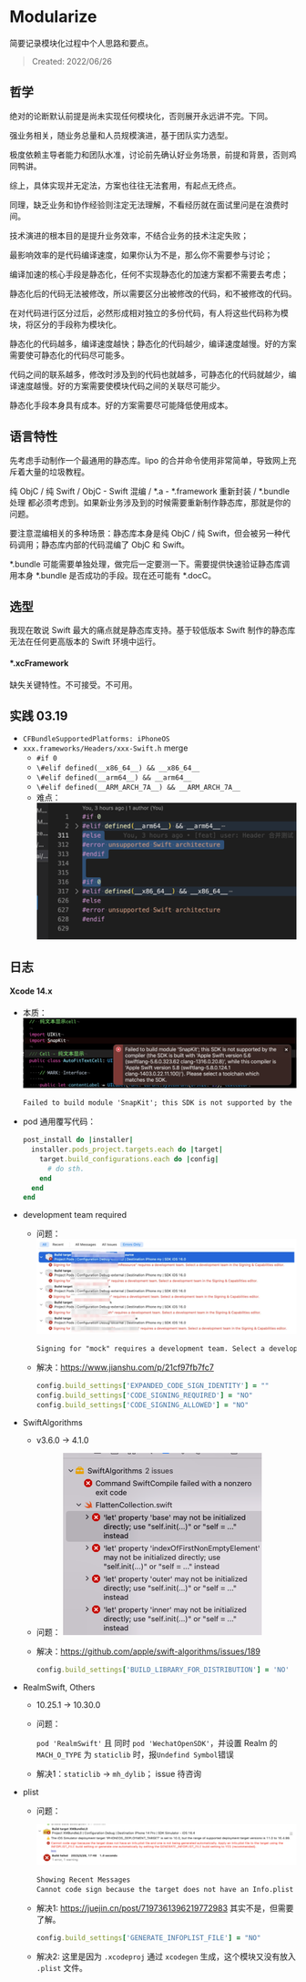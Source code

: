 # Modularize

简要记录模块化过程中个人思路和要点。

> Created: 2022/06/26



## 哲学

绝对的论断默认前提是尚未实现任何模块化，否则展开永远讲不完。下同。



强业务相关，随业务总量和人员规模演进，基于团队实力选型。

极度依赖主导者能力和团队水准，讨论前先确认好业务场景，前提和背景，否则鸡同鸭讲。

综上，具体实现并无定法，方案也往往无法套用，有起点无终点。

同理，缺乏业务和协作经验则注定无法理解，不看经历就在面试里问是在浪费时间。



技术演进的根本目的是提升业务效率，不结合业务的技术注定失败；

最影响效率的是代码编译速度，如果你认为不是，那么你不需要参与讨论；

编译加速的核心手段是静态化，任何不实现静态化的加速方案都不需要去考虑；

静态化后的代码无法被修改，所以需要区分出被修改的代码，和不被修改的代码。

在对代码进行区分过后，必然形成相对独立的多份代码，有人将这些代码称为模块，将区分的手段称为模块化。

静态化的代码越多，编译速度越快；静态化的代码越少，编译速度越慢。好的方案需要使可静态化的代码尽可能多。

代码之间的联系越多，修改时涉及到的代码也就越多，可静态化的代码就越少，编译速度越慢。好的方案需要使模块代码之间的关联尽可能少。

静态化手段本身具有成本。好的方案需要尽可能降低使用成本。



## 语言特性

先考虑手动制作一个最通用的静态库。lipo 的合并命令使用非常简单，导致网上充斥着大量的垃圾教程。



纯 ObjC / 纯 Swift / ObjC - Swift 混编 / *.a - *.framework 重新封装 / *.bundle 处理 都必须考虑到。如果新业务涉及到的时候需要重新制作静态库，那就是你的问题。

要注意混编相关的多种场景：静态库本身是纯 ObjC / 纯 Swift，但会被另一种代码调用；静态库内部的代码混编了 ObjC 和 Swift。

*.bundle 可能需要单独处理，做完后一定要测一下。需要提供快速验证静态库调用本身 *.bundle 是否成功的手段。现在还可能有 *.docC。



## 选型

我现在敢说 Swift 最大的痛点就是静态库支持。基于较低版本 Swift 制作的静态库无法在任何更高版本的 Swift 环境中运行。



#### *.xcFramework

缺失关键特性。不可接受。不可用。









## 实践 03.19

* ``CFBundleSupportedPlatforms: iPhoneOS``
* ``xxx.frameworks/Headers/xxx-Swift.h`` merge
  * ``#if 0``
  * ``\#elif defined(__x86_64__) && __x86_64__``
  * ``\#elif defined(__arm64__) && __arm64__``
  * ``\#elif defined(__ARM_ARCH_7A__) && __ARM_ARCH_7A__``
  * 难点：
    ![img](https://raw.githubusercontent.com/darkThanBlack/darkThanBlack.github.io/pictures/docs/assets/pictures/ios_16_20230330182417.png)









## 日志



#### Xcode  14.x

* 本质：![image-20230329142235601](https://raw.githubusercontent.com/darkThanBlack/darkThanBlack.github.io/pictures/docs/assets/pictures/ios16_20230329142235601.png)

  ```markdown
  Failed to build module 'SnapKit'; this SDK is not supported by the compiler (the SDK is built with 'Apple Swift version 5.6 (swiftlang-5.6.0.323.62 clang-1316.0.20.8)', while this compiler is 'Apple Swift version 5.8 (swiftlang-5.8.0.124.1 clang-1403.0.22.11.100)'). Please select a toolchain which matches the SDK.
  ```
  
  

* pod 通用覆写代码：

  ```ruby
  post_install do |installer|
    installer.pods_project.targets.each do |target|
      target.build_configurations.each do |config|
        # do sth.
      end
    end
  end
  ```



* development team required
  * 问题：
    ![img](https://raw.githubusercontent.com/darkThanBlack/darkThanBlack.github.io/pictures/docs/assets/pictures/ios16_20230329110852.png)

    ```markdown
    Signing for "mock" requires a development team. Select a development team in the Signing & Capabilities editor.
    ```
  
  * 解决：https://www.jianshu.com/p/21cf97fb7fc7
  
    ```ruby
    config.build_settings['EXPANDED_CODE_SIGN_IDENTITY'] = ""
    config.build_settings['CODE_SIGNING_REQUIRED'] = "NO"
    config.build_settings['CODE_SIGNING_ALLOWED'] = "NO"
    ```
  
    
  
* SwiftAlgorithms
    * v3.6.0 -> 4.1.0
    
    * 问题：
      ![img](https://raw.githubusercontent.com/darkThanBlack/darkThanBlack.github.io/pictures/docs/assets/pictures/image-20220929175129043.png)

    * 解决：https://github.com/apple/swift-algorithms/issues/189
    
      ```ruby
      config.build_settings['BUILD_LIBRARY_FOR_DISTRIBUTION'] = 'NO'
      ```
    
      
    
* RealmSwift, Others
    * 10.25.1 -> 10.30.0
    
    * 问题：
    
      ``pod 'RealmSwift'`` 且 同时 ``pod 'WechatOpenSDK'``，并设置 Realm 的 ``MACH_O_TYPE`` 为 ``staticlib`` 时，报``Undefind Symbol``错误
    
    * 解决1：``staticlib`` -> ``mh_dylib``； issue 待咨询



* plist

    * 问题：

        ![img](https://raw.githubusercontent.com/darkThanBlack/darkThanBlack.github.io/pictures/docs/assets/pictures/ios16_20230328180702.png)

        ```markdown
        Showing Recent Messages
        Cannot code sign because the target does not have an Info.plist file and one is not being generated automatically. Apply an Info.plist file to the target using the INFOPLIST_FILE build setting or generate one automatically by setting the GENERATE_INFOPLIST_FILE build setting to YES (recommended).
        ```

    * 解决1: https://juejin.cn/post/7197361396219772983  其实不是，但需要了解。

        ```ruby
        config.build_settings['GENERATE_INFOPLIST_FILE'] = "NO"
        ```

    * 解决2: 这里是因为 ``.xcodeproj`` 通过 ``xcodegen`` 生成，这个模块又没有放入 ``.plist`` 文件。











